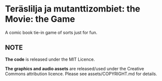 Teräslilja ja mutanttizombiet: the Movie: the Game
==================================================

A comic book tie-in game of sorts just for fun.

NOTE
----
**The code** is released under the MIT Licence.

**The graphics and audio assets** are released/used under the Creative Commons attribution licence. Please see assets/COPYRIGHT.md for details.
